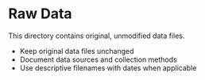 # Raw Data

This directory contains original, unmodified data files.

- Keep original data files unchanged
- Document data sources and collection methods
- Use descriptive filenames with dates when applicable